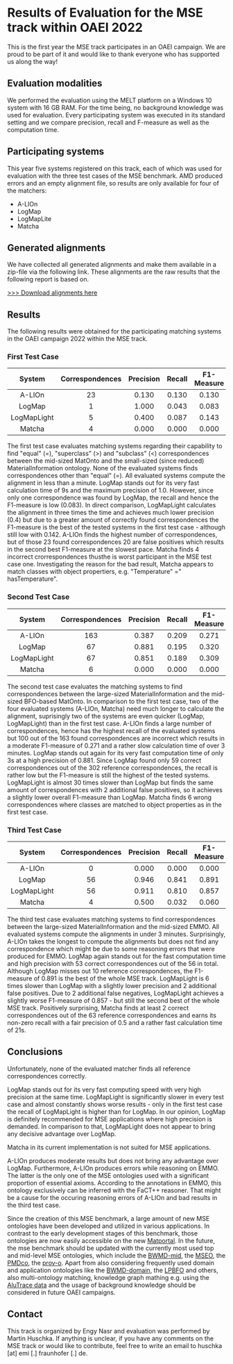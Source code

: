 # Results of Evaluation for the MSE track within OAEI 2022 
This is the first year the MSE track participates in an OAEI campaign. We are proud to be part of it and would like to thank everyone who has supported us along the way!

## Evaluation modalities
We performed the evaluation using the MELT platform on a Windows 10 system with 16 GB RAM. For the time being, no background knowledge was used for evaluation. Every participating system was executed in its standard setting and we compare precision, recall and F-measure as well as the computation time. 

## Participating systems
This year five systems registered on this track, each of which was used for evaluation with the three test cases of the MSE benchmark. AMD produced errors and an empty alignment file, so results are only available for four of the matchers:
- A-LIOn
- LogMap
- LogMapLite
- Matcha

## Generated alignments
We have collected all generated alignments and make them available in a zip-file via the following link. These alignments are the raw results that the following report is based on.

[>>> Download alignments here](https://github.com/EngyNasr/MSE-Benchmark/raw/main/Results/OAEI2022/oaei2022-mse_alignments.zip)

## Results

The following results were obtained for the participating matching systems in the OAEI campaign 2022 within the MSE track.

### First Test Case

| System   | Correspondences | Precision | Recall | F1-Measure | Time [s] |
|:--------:|:--------------------:|:---------:|:------:|:----------:|:--------:|
| A-LIOn   |           23         |   0.130   | 0.130  | 0.130      |   38     |
| LogMap   |            1         |   1.000   | 0.043  | 0.083      |    9     |
| LogMapLight |         5         |   0.400   | 0.087  | 0.143      |   27     |
| Matcha   |            4         |   0.000   | 0.000  | 0.000      |   22     |

The first test case evaluates matching systems regarding their capability to find "equal" (=), "superclass" (>) and "subclass" (<) correspondences between the mid-sized MatOnto and the small-sized (since reduced) MaterialInformation ontology. None of the evaluated systems finds correspondences other than "equal" (=). All evaluated systems compute the alignment in less than a minute. LogMap stands out for its very fast calculation time of 9s and the maximum precision of 1.0. However, since only one correspondence was found by LogMap, the recall and hence the F1-measure is low (0.083). In direct comparison, LogMapLight calculates the alignment in three times the time and achieves much lower precision (0.4) but due to a greater amount of correctly found correspondences the F1-measure is the best of the tested systems in the first test case - although still low with 0.142. A-LIOn finds the highest number of correspondences, but of those 23 found correspondences 20 are false positives which results in the second best F1-measure at the slowest pace. Matcha finds 4 incorrect crorrespondences thusthe  is worst participant in the MSE test case one. Investigating the reason for the bad result, Matcha appears to match classes with object propertiers, e.g. "Temperature" =" hasTemperature".

### Second Test Case

| System   | Correspondences | Precision | Recall | F1-Measure | Time [s] |
|:--------:|:--------------------:|:---------:|:------:|:----------:|:--------:|
| A-LIOn   |           163        |   0.387   | 0.209  | 0.271      |  208     |
| LogMap   |            67        |   0.881   | 0.195  | 0.320      |    3     |            
| LogMapLight |         67        |   0.851   | 0.189  | 0.309      |   83     |
| Matcha   |            6         |   0.000   | 0.000  | 0.000      |   15     |

The second test case evaluates the matching systems to find correspondences between the large-sized MaterialInformation and the mid-sized BFO-based MatOnto. In comparison to the first test case, two of the four evaluated systems (A-LIOn, Matcha) need much longer to calculate the alignment, suprisingly two of the systems are even quicker (LogMap, LogMapLight) than in the first test case. A-LIOn finds a large number of correspondences, hence has the highest recall of the evaluated systems  but 100 out of the 163 found correspondences are incorrect which results in a moderate F1-measure of 0.271 and a rather slow calculation time of over 3 minutes. LogMap stands out again for its very fast computation time of only 3s at a high precision of 0.881. Since LogMap found only 59 correct correspondences out of the 302 reference correspondences, the recall is rather low but the F1-measure is still the highest of the tested systems. LogMapLight is almost 30 times slower than LogMap but finds the same amount of correspondences with 2 additional false positives, so it achieves a slightly lower overall F1-measure than LogMap. Matcha finds 6 wrong correspondences where classes are matched to object properties as in the first test case. 


### Third Test Case
| System   | Correspondences | Precision | Recall | F1-Measure | Time [s] |
|:--------:|:--------------------:|:---------:|:------:|:----------:|:--------:|
| A-LIOn   |           0          |   0.000   | 0.000  | 0.000      | 135      |
| LogMap   |            56        |   0.946   | 0.841  | 0.891      | 14       |
| LogMapLight |         56        |   0.911   | 0.810  | 0.857      | 84       |
| Matcha   |            4         |   0.500   | 0.032  | 0.060      | 21       |

The third test case evaluates matching systems to find correspondences between the large-sized MaterialInformation and the mid-sized EMMO. All evaluated systems compute the alignments in under 3 minutes. Surprisingly, A-LIOn takes the longest to compute the alignments but does not find any correspondence which might be due to some reasoning errors that were produced for EMMO. LogMap again stands out for the fast computation time and high precision with 53 correct correspondences out of the 56 in total. Although LogMap misses out 10 reference correspondences, the F1-measure of 0.891 is the best of the whole MSE track. LogMapLight is 6 times slower than LogMap with a slightly lower precision and 2 additional false positives. Due to 2 additional false negatives, LogMapLight achieves a slightly worse F1-measure of 0.857 - but still the second best of the whole MSE track. Positively surprising, Matcha finds at least 2 correct correspondences out of the 63 reference correspondences and earns its non-zero recall with a fair precision of 0.5 and a rather fast calculation time of 21s. 

## Conclusions
Unfortunately, none of the evaluated matcher finds all reference correspondences correctly. 

LogMap stands out for its very fast computing speed with very high precision at the same time. LogMapLight is significantly slower in every test case and almost constantly shows worse results - only in the first test case the recall of LogMapLight is higher than for LogMap. In our opinion, LogMap is definitely recommended for MSE applications where high precision is demanded. In comparison to that, LogMapLight does not appear to bring any decisive advantage over LogMap. 

Matcha in its current implementation is not suited for MSE applications. 

A-LIOn produces moderate results but does not bring any advantage over LogMap. Furthermore, A-LIOn produces errors while reasoning on EMMO. The latter is the only one of the MSE ontologies used with a significant proportion of essential axioms. According to the annotations in EMMO, this ontology exclusively can be inferred with the FaCT++ reasoner. That might be a cause for the occuring reasoning errors of A-LIOn and bad results in the third test case. 

Since the creation of this MSE benchmark, a large amount of new MSE ontologies have been developed and utilized in various applications. In contrast to the early development stages of this benchmark, those ontologies are now easily accessible on the new [Matportal](https://matportal.org/). In the future, the mse benchmark should be updated with the currently most used top and mid-level MSE ontologies, which include the [BWMD-mid](https://matportal.org/ontologies/BWMD-MID), the [MSEO](https://matportal.org/ontologies/MSEO), the [PMDco](https://github.com/materialdigital/core-ontology), the [prov-o](https://www.ebi.ac.uk/ols/ontologies/prov). Apart from also considering frequently used domain and application ontologies like the [BWMD-domain](https://gitlab.cc-asp.fraunhofer.de/EMI_datamanagement/bwmd_ontology/-/raw/master/BWMD_domain.owl), the [LPBFO](https://matportal.org/ontologies/LPBFO) and others, also multi-ontology matching, knowledge graph mathing e.g. using the [AluTrace data](https://github.com/Mat-O-Lab/AluTraceProject) and the usage of background knowledge should be considered in future OAEI campaigns. 

## Contact
This track is organized by Engy Nasr and evaluation was performed by Martin Huschka. If anything is unclear, if you have any comments on the MSE track or would like to contribute, feel free to write an email to huschka [at] emi [.] fraunhofer [.] de.




